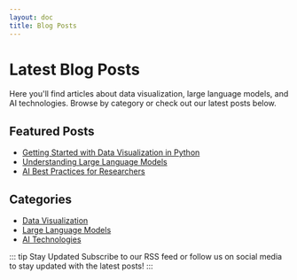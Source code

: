 ```yaml
---
layout: doc
title: Blog Posts
---
```


# Latest Blog Posts

Here you'll find articles about data visualization, large language models, and AI technologies. Browse by category or check out our latest posts below.

## Featured Posts

- [Getting Started with Data Visualization in Python](/blog/posts/getting-started-with-data-viz.md)
- [Understanding Large Language Models](/blog/posts/understanding-llms.md)
- [AI Best Practices for Researchers](/blog/posts/ai-best-practices.md)

## Categories

- [Data Visualization](/blog/categories/data-viz.md)
- [Large Language Models](/blog/categories/llm.md)
- [AI Technologies](/blog/categories/ai-tech.md)

::: tip Stay Updated
Subscribe to our RSS feed or follow us on social media to stay updated with the latest posts!
:::
